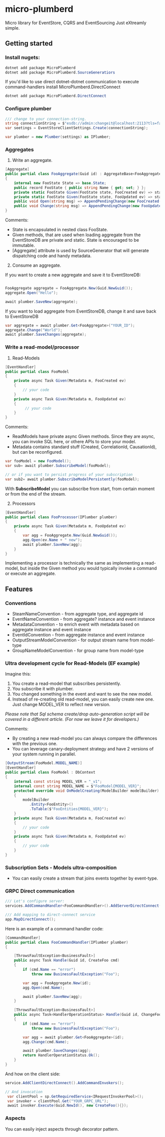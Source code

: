 # micro-plumberd
Micro library for EventStore, CQRS and EventSourcing
Just eXtreamly simple.

## Getting started

### Install nugets: 

```powershell
dotnet add package MicroPlumberd
dotnet add package MicroPlumberd.SourceGeneratiors
```

If you'd like to use direct dotnet-dotnet communication to execute command-handlers install MicroPlumberd.DirectConnect

```powershell
dotnet add package MicroPlumberd.DirectConnect
```

### Configure plumber

```csharp
/// change to your connection-string.
string connectionString = $"esdb://admin:changeit@localhost:2113?tls=false&tlsVerifyCert=false";
var seetings = EventStoreClientSettings.Create(connectionString);

var plumber = new Plumber(settings) as IPlumber;
```

### Aggregates

1) Write an aggregate.
```csharp
[Aggregate]
public partial class FooAggregate(Guid id) : AggregateBase<FooAggregate.FooState>(id)
{
    internal new FooState State => base.State;
    public record FooState { public string Name { get; set; } };
    private static FooState Given(FooState state, FooCreated ev) => state with { Name = ev.Name };
    private static FooState Given(FooState state, FooUpdated ev) => state with { Name =ev.Name };
    public void Open(string msg) => AppendPendingChange(new FooCreated() { Name = msg });
    public void Change(string msg) => AppendPendingChange(new FooUpdated() { Name = msg });
}
```
Comments:

- State is encapsulated in nested class FooState. 
- Given methods, that are used when loading aggregate from the EventStoreDB are private and static. State is encouraged to be immutable.
- [Aggregate] attribute is used by SourceGenerator that will generate dispatching code and handy metadata.

2) Consume an aggregate.

If you want to create a new aggregate and save it to EventStoreDB:
```csharp

FooAggregate aggregate = FooAggregate.New(Guid.NewGuid());
aggregate.Open("Hello");

await plumber.SaveNew(aggregate);

```

If you want to load aggregate from EventStoreDB, change it and save back to EventStoreDB

```csharp
var aggregate = await plumber.Get<FooAggregate>("YOUR_ID");
aggregate.Change("World");
await plumber.SaveChanges(aggregate);
```

### Write a read-model/processor

1) Read-Models
```csharp
[EventHandler]
public partial class FooModel
{
    private async Task Given(Metadata m, FooCreated ev)
    {
        // your code
    }
    private async Task Given(Metadata m, FooUpdated ev)
    {
         // your code
    }
}
```

Comments:

- ReadModels have private async Given methods. Since they are async, you can invoke SQL here, or othere APIs to store your model.
- Metadata contains standard stuff (Created, CorrelationId, CausationId), but can be reconfigured.

```csharp
var fooModel = new FooModel();
var sub= await plumber.SubscribeModel(fooModel);

// or if you want to persist progress of your subscription
var sub2= await plumber.SubscribeModelPersistently(fooModel);
```

With **SubscribeModel** you can subscribe from start, from certain moment or from the end of the stream. 

2) Processors

```csharp
[EventHandler]
public partial class FooProcessor(IPlumber plumber)
{
    private async Task Given(Metadata m, FooUpdated ev)
    {
        var agg = FooAggregate.New(Guid.NewGuid());
        agg.Open(ev.Name + " new");
        await plumber.SaveNew(agg);
    }
}
```

Implementing a processor is technically the same as implementing a read-model, but inside the Given method you would typically invoke a command or execute an aggregate.

## Features

### Conventions
  - SteamNameConvention - from aggregate type, and aggregate id
  - EventNameConvention - from aggregate? instance and event instance
  - MetadataConvention - to enrich event with metadata based on aggregate instance and event instance
  - EventIdConvention - from aggregate instance and event instance
  - OutputStreamModelConvention - for output stream name from model-type
  - GroupNameModelConvention - for group name from model-type
  
### Ultra development cycle for Read-Models (EF example)

Imagine this:

1. You create a read-model that subscribes persistently.
2. You subscribe it with plumber.
3. You changed something in the event and want to see the new model.
4. Instead of re-creating old read-model, you can easily create new one. Just change MODEL_VER to reflect new version.

*Please note that Sql schema create/drop auto-generation script will be covered in a different article. (For now we leave it for developers.)*

Comments:
- By creating a new read-model you can always compare the differences with the previous one.
- You can leverage canary-deployment strategy and have 2 versions of your system running in parallel.  

```csharp
[OutputStream(FooModel.MODEL_NAME)]
[EventHandler]
public partial class FooModel : DbContext
{
    internal const string MODEL_VER = "_v1";
    internal const string MODEL_NAME = $"FooModel{MODEL_VER}";
    protected override void OnModelCreating(ModelBuilder modelBuilder)
    {
        modelBuilder
           .Entity<FooEntity>()
           .ToTable($"FooEntities{MODEL_VER}");
    }
    private async Task Given(Metadata m, FooCreated ev)
    {
        // your code
    }
    private async Task Given(Metadata m, FooUpdated ev)
    {
        // your code
    }
}
```

### Subscription Sets - Models ultra-composition
  - You can easily create a stream that joins events together by event-type. 

### GRPC Direct communication

```csharp
/// Let's configure server:
services.AddCommandHandler<FooCommandHandler>().AddServerDirectConnect();

/// Add mapping to direct-connect service
app.MapDirectConnect();
```

Here is an example of a command handler code:

```csharp
[CommandHandler]
public partial class FooCommandHandler(IPlumber plumber)
{

    [ThrowsFaultException<BusinessFault>]
    public async Task Handle(Guid id, CreateFoo cmd)
    {
        if (cmd.Name == "error")
            throw new BusinessFaultException("Foo");

        var agg = FooAggregate.New(id);
        agg.Open(cmd.Name);

        await plumber.SaveNew(agg);
    }

    [ThrowsFaultException<BusinessFault>]
    public async Task<HandlerOperationStatus> Handle(Guid id, ChangeFoo cmd)
    {
        if (cmd.Name == "error")
            throw new BusinessFaultException("Foo");

        var agg = await plumber.Get<FooAggregate>(id);
        agg.Change(cmd.Name);

        await plumber.SaveChanges(agg);
        return HandlerOperationStatus.Ok();
    }
}
```

And how on the client side:
```csharp
service.AddClientDirectConnect().AddCommandInvokers();

// And invocation
 var clientPool = sp.GetRequiredService<IRequestInvokerPool>();
 var invoker = clientPool.Get("YOUR_GRPC_URL");
 await invoker.Execute(Guid.NewId(), new CreateFoo(){});
```

### Aspects

You can easily inject aspects through decorator pattern. 